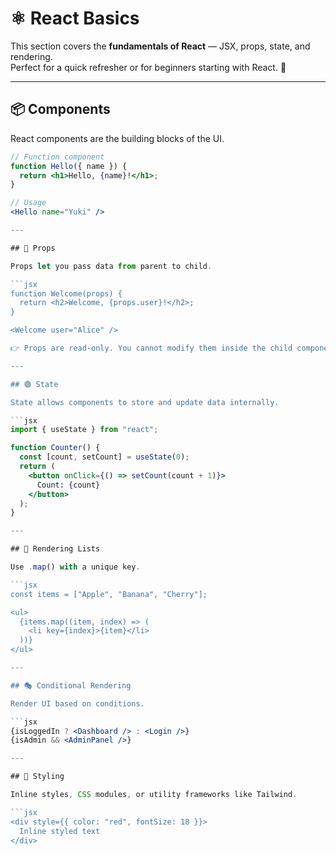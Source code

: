 # ⚛️ React Basics

This section covers the **fundamentals of React** — JSX, props, state, and rendering.  
Perfect for a quick refresher or for beginners starting with React. 🚀

---

## 📦 Components

React components are the building blocks of the UI.

```jsx
// Function component
function Hello({ name }) {
  return <h1>Hello, {name}!</h1>;
}

// Usage
<Hello name="Yuki" />

---

## 🔑 Props

Props let you pass data from parent to child.

```jsx
function Welcome(props) {
  return <h2>Welcome, {props.user}!</h2>;
}

<Welcome user="Alice" />

👉 Props are read-only. You cannot modify them inside the child component.

---

## 🟢 State

State allows components to store and update data internally.

```jsx
import { useState } from "react";

function Counter() {
  const [count, setCount] = useState(0);
  return (
    <button onClick={() => setCount(count + 1)}>
      Count: {count}
    </button>
  );
}

---

## 🔁 Rendering Lists

Use .map() with a unique key.

```jsx
const items = ["Apple", "Banana", "Cherry"];

<ul>
  {items.map((item, index) => (
    <li key={index}>{item}</li>
  ))}
</ul>

---

## 🎭 Conditional Rendering

Render UI based on conditions.

```jsx
{isLoggedIn ? <Dashboard /> : <Login />}
{isAdmin && <AdminPanel />}

---

## 🎨 Styling

Inline styles, CSS modules, or utility frameworks like Tailwind.

```jsx
<div style={{ color: "red", fontSize: 18 }}>
  Inline styled text
</div>



